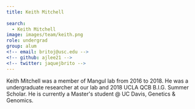 ```yaml
---
title: Keith Mitchell
 
search:
  - Keith Mitchell
image: images/team/keith.png
role: undergrad
group: alum
<!-- email: britoj@usc.edu -->
<!-- github: ajlee21 -->
<!-- twitter: jaquejbrito -->
---
```


Keith Mitchell was a member of Mangul lab from 2016 to 2018. He was a undergraduate researcher at our lab and 2018 UCLA QCB B.I.G. Summer Scholar. He is currently a Master's student @ UC Davis, Genetics & Genomics.
